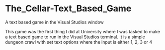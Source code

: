 # The_Cellar-Text_Based_Game
A text based game in the Visual Studios window

This game was the first thing I did at University where I was tasked to make a text based game to run in the Visual Studios terminal.
It is a simple dungeon crawl with set text options where the input is either 1, 2, 3 or 4
